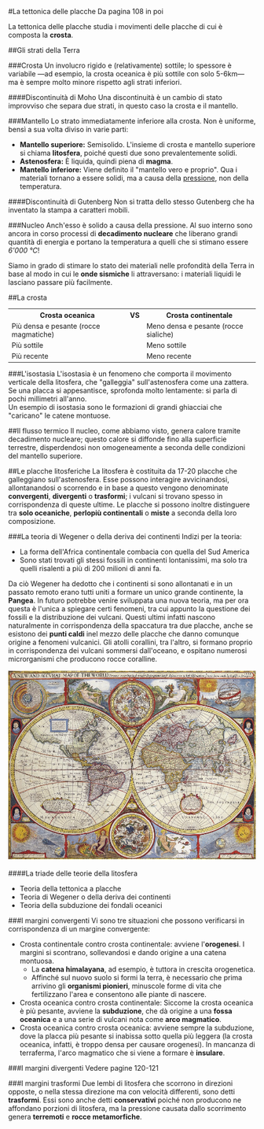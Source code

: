 <head>
	<link rel="stylesheet" href="/home/mibanfi/Documents/Scuola/Default.css">
	<style>
		body {
		--main-color: RoyalBlue;
		}
	</style>
</head> 

#La tettonica delle placche
	Da pagina 108 in poi

La tettonica delle placche studia i movimenti delle placche di cui è composta la **crosta**.

##Gli strati della Terra

###Crosta
Un involucro rigido e (relativamente) sottile; lo spessore è variabile —ad esempio, la crosta oceanica è più sottile con solo 5-6km— ma è sempre molto minore rispetto agli strati inferiori.

####Discontinuità di Moho
Una discontinuità è un cambio di stato improvviso che separa due strati, in questo caso la crosta e il mantello.

###Mantello
Lo strato immediatamente inferiore alla crosta. Non è uniforme, bensì a sua volta diviso in varie parti:

* <b>Mantello superiore:</b> Semisolido. L'insieme di crosta e mantello superiore si chiama **litosfera**, poiché questi due sono prevalentemente solidi.
* <b>Astenosfera:</b> È liquida, quindi piena di **magma**.
* <b>Mantello inferiore:</b> Viene definito il "mantello vero e proprio". Qua i materiali tornano a essere solidi, ma a causa della <u>pressione</u>, non della temperatura.

####Discontinuità di Gutenberg
Non si tratta dello stesso Gutenberg che ha inventato la stampa a caratteri mobili.

###Nucleo
Anch'esso è solido a causa della pressione. Al suo interno sono ancora in corso processi di **decadimento nucleare** che liberano grandi quantità di energia e portano la temperatura a quelli che si stimano essere *6'000 °C*!

<div class="box">Siamo in grado di stimare lo stato dei materiali nelle profondità della Terra in base al modo in cui le <b>onde sismiche</b> li attraversano: i materiali liquidi le lasciano passare più facilmente.</div>

##La crosta

<table class="vstable">
	<tr>
		<th class="vsth">Crosta oceanica</th>
		<th class="vs">VS</th>
		<th class="vsth">Crosta continentale</th>
	</tr>
	<tr>
	<td>Più densa e pesante (rocce magmatiche)</td>
	<td></td>
	<td>Meno densa e pesante (rocce sialiche)</td>
	</tr>
	<tr>
	<td>Più sottile</td>
	<td></td>
	<td>Meno sottile</td>
	</tr>
	<tr>
	<td>Più recente</td>
	<td></td>
	<td>Meno recente</td>
	</tr>
</table>

###L'isostasia
L'isostasia è un fenomeno che comporta il movimento verticale della litosfera, che "galleggia" sull'astenosfera come una zattera. Se una placca si appesantisce, sprofonda molto lentamente: si parla di pochi millimetri all'anno.  
Un esempio di isostasia sono le formazioni di grandi ghiacciai che "caricano" le catene montuose.

##Il flusso termico
Il nucleo, come abbiamo visto, genera calore tramite decadimento nucleare; questo calore si diffonde fino alla superficie terrestre, disperdendosi non omogeneamente a seconda delle condizioni del mantello superiore.

##Le placche litosferiche
La litosfera è costituita da 17-20 placche che galleggiano sull'astenosfera. Esse possono interagire avvicinandosi, allontanandosi o scorrendo e in base a questo vengono denominate **convergenti**, **divergenti** o **trasformi**; i vulcani si trovano spesso in corrispondenza di queste ultime. Le placche si possono inoltre distinguere tra **solo oceaniche**, **perlopiù continentali** o **miste** a seconda della loro composizione.

###La teoria di Wegener o della deriva dei continenti
Indizi per la teoria:
* La forma dell'Africa continentale combacia con quella del Sud America
* Sono stati trovati gli stessi fossili in continenti lontanissimi, ma solo tra quelli risalenti a più di 200 milioni di anni fa.

Da ciò Wegener ha dedotto che i continenti si sono allontanati e in un passato remoto erano tutti uniti a formare un unico grande continente, la **Pangea**. In futuro potrebbe venire sviluppata una nuova teoria, ma per ora questa è l'unica a spiegare certi fenomeni, tra cui appunto la questione dei fossili e la distribuzione dei vulcani. Questi ultimi infatti nascono naturalmente in corrispondenza della spaccatura tra due placche, anche se esistono dei **punti caldi** inel mezzo delle placche che danno comunque origine a fenomeni vulcanici. Gli atolli corallini, tra l'altro, si formano proprio in corrispondenza dei vulcani sommersi dall'oceano, e ospitano numerosi microrganismi che producono rocce coralline.

![Mappa di Wegener](./wegener.jpg)

####La triade delle teorie della litosfera
* Teoria della tettonica a placche
* Teoria di Wegener o della deriva dei continenti
* Teoria della subduzione dei fondali oceanici

###I margini convergenti
Vi sono tre situazioni che possono verificarsi in corrispondenza di un margine convergente:
* Crosta continentale contro crosta continentale: avviene l'**orogenesi**. I margini si scontrano, sollevandosi e dando origine a una catena montuosa.
	* La **catena himalayana**, ad esempio, è tuttora in crescita orogenetica.
	* Affinché sul nuovo suolo si formi la terra, è necessario che prima arrivino gli **organismi pionieri**, minuscole forme di vita che fertilizzano l'area e consentono alle piante di nascere.
* Crosta oceanica contro crosta continentale: Siccome la crosta oceanica è più pesante, avviene la **subduzione**, che dà origine a una **fossa oceanica** e a una serie di vulcani nota come **arco magmatico**.
* Crosta oceanica contro crosta oceanica: avviene sempre la subduzione, dove la placca più pesante si inabissa sotto quella più leggera (la crosta oceanica, infatti, è troppo densa per causare orogenesi). In mancanza di terraferma, l'arco magmatico che si viene a formare è **insulare**.  

###I margini divergenti
	Vedere pagine 120-121

###I margini trasformi
Due lembi di litosfera che scorrono in direzioni opposte, o nella stessa direzione ma con velocità differenti, sono detti **trasformi**. Essi sono anche detti **conservativi** poiché non producono ne affondano porzioni di litosfera, ma la pressione causata dallo scorrimento genera **terremoti** e **rocce metamorfiche**.